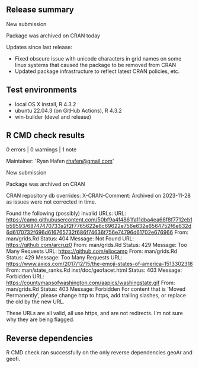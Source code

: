 ## Release summary

New submission
   
Package was archived on CRAN today

Updates since last release:

- Fixed obscure issue with unicode characters in grid names on some linux systems that caused the package to be removed from CRAN
- Updated package infrastructure to reflect latest CRAN policies, etc.

## Test environments

* local OS X install, R 4.3.2
* ubuntu 22.04.3 (on GitHub Actions), R 4.3.2
* win-builder (devel and release)

## R CMD check results

0 errors | 0 warnings | 1 note

Maintainer: 'Ryan Hafen <rhafen@gmail.com>'

New submission

Package was archived on CRAN

CRAN repository db overrides:
  X-CRAN-Comment: Archived on 2023-11-28 as issues were not corrected
    in time.

Found the following (possibly) invalid URLs:
  URL: https://camo.githubusercontent.com/50bf9a4f4861fa11dba4ea66f8f7712eb1b59593/68747470733a2f2f7765622e6c69622e756e632e6564752f6e632d6d6170732f696d616765732f686f74636f756e74796d61702e676966
    From: man/grids.Rd
    Status: 404
    Message: Not Found
  URL: https://github.com/arcruz0
    From: man/grids.Rd
    Status: 429
    Message: Too Many Requests
  URL: https://github.com/eliocamp
    From: man/grids.Rd
    Status: 429
    Message: Too Many Requests
  URL: https://www.axios.com/2017/12/15/the-emoji-states-of-america-1513302318
    From: man/state_ranks.Rd
          inst/doc/geofacet.html
    Status: 403
    Message: Forbidden
  URL: https://countymapsofwashington.com/aapics/washingstate.gif
    From: man/grids.Rd
    Status: 403
    Message: Forbidden
  For content that is 'Moved Permanently', please change http to https,
  add trailing slashes, or replace the old by the new URL.

These URLs are all valid, all use https, and are not redirects. I'm not sure why they are being flagged.

## Reverse dependencies

R CMD check ran successfully on the only reverse dependencies geoAr and geofi.
